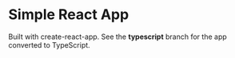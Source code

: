 # Simple React App
Built with create-react-app.
See the **typescript** branch for the app converted to TypeScript.